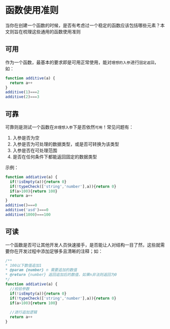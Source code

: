 # 函数使用准则
当你在创建一个函数的时候，是否有考虑过一个稳定的函数应该包括哪些元素？本文则旨在梳理这些通用的函数使用准则

## 可用

作为一个函数，最基本的要求即是可用正常使用，能对`理想的入参`进行`固定返回`，如：
```javascript
function additive(a) {
  return a++
}
additive(1)===2
additive(2)===3
```

## 可靠

可靠则是测试一个函数在`非理想入参`下是否依然`可用`！常见问题有：
1. 入参是否为空
2. 入参是否为可处理的数据类型，或是否可转换为该类型
3. 入参是否在可处理范围
4. 是否在任何条件下都能返回固定的数据类型

示例：
```javascript
function addiative(a) {
  if(!isEmpty(a)){return 0}
  if(!typeCheck(['string','number'],a)){return 0}
  if(a>100){return 100}
  return a++
}
additive()===0
additive('asd')===0
additive(1000)===100
```

## 可读

一个函数是否可让其他开发人员快速接手，是否能让人对结构一目了然，这些就需要你在开发过程中添加足够多且清晰的注释；如：
```javascript
/**
* 100以下数值追加1
* @param {number} n 需要追加的数值
* @return {number} 返回追加后的数值，如果n非法则返回为0
*/
function addiative(a) {
  //校验参数
  if(!isEmpty(a)){return 0}
  if(!typeCheck(['string','number'],a)){return 0}
  if(a>100){return 100}
  
  //进行追加逻辑
  return a++
}
```
